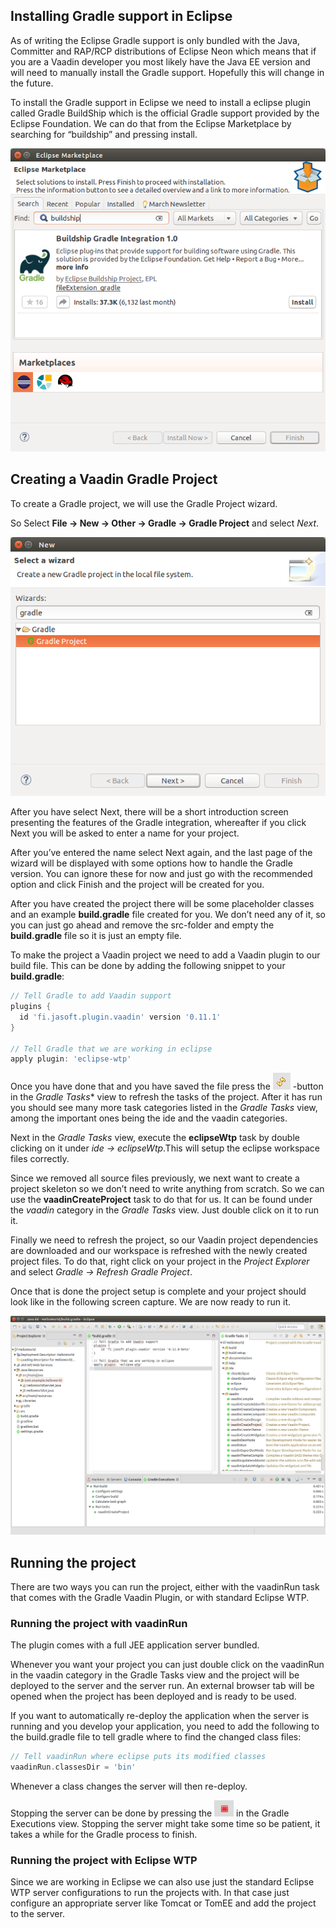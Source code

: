 ## Installing Gradle support in Eclipse
As of writing the Eclipse Gradle support is only bundled with the Java, Committer and RAP/RCP distributions of Eclipse Neon which means that if you are a Vaadin developer you most likely have the Java EE version and will need to manually install the Gradle support. Hopefully this will change in the future.

To install the Gradle support in Eclipse we need to install a eclipse plugin called Gradle BuildShip which is the official Gradle support provided by the Eclipse Foundation. We can do that from the Eclipse Marketplace by searching for “buildship” and pressing install.

![Eclipse Marketplace Install Buildship](images/eclipse-marketplace-install-buildship.png)

## Creating a Vaadin Gradle Project

To create a Gradle project, we will use the Gradle Project wizard. 

So Select **File -> New -> Other -> Gradle -> Gradle Project** and select *Next*.

![New Gradle Project Wizard](images/eclipse-new-gradle-project-wizard.png) 

After you have select Next, there will be a short introduction screen presenting the features of the Gradle integration, whereafter if you click Next you will be asked to enter a name for your project. 

After you’ve entered the name select Next again, and the last page of the wizard will be displayed with some options how to handle the Gradle version. You can ignore these for now and just go with the recommended option and click Finish and the project will be created for you.

After you have created the project there will be some placeholder classes and an example **build.gradle** file created for you. We don’t need any of it, so you can just go ahead and remove the src-folder and empty the **build.gradle** file so it is just an empty file. 

To make the project a Vaadin project we need to add a Vaadin plugin to our build file. This can be done by adding the following snippet to your **build.gradle**:

```gradle
// Tell Gradle to add Vaadin support
plugins {
  id 'fi.jasoft.plugin.vaadin' version '0.11.1'
}

// Tell Gradle that we are working in eclipse
apply plugin: 'eclipse-wtp'
```
Once you have done that and you have saved the file press the <img alt="Refresh tasks button" src="images/buildship-refresh-button.png" /> -button in the *Gradle Tasks** view to refresh the tasks of the project. After it has run you should see many more task categories listed in the *Gradle Tasks* view, among the important ones being the ide and the vaadin categories.

Next in the *Gradle Tasks* view, execute the **eclipseWtp** task by double clicking on it under *ide -> eclipseWtp*.This will setup the eclipse workspace files correctly.

Since we removed all source files previously, we next want to create a project skeleton so we don’t need to write anything from scratch. So we can use the **vaadinCreateProject** task to do that for us. It can be found under the *vaadin* category in the *Gradle Tasks* view. Just double click on it to run it.

Finally we need to refresh the project, so our Vaadin project dependencies are downloaded and our workspace is refreshed with the newly created project files. To do that, right click on your project in the *Project Explorer* and select *Gradle -> Refresh Gradle Project*.

Once that is done the project setup is complete and your project should look like in the following screen capture. We are now ready to run it.

![Eclipse Workspace with Vaadin Plugin configured](images/eclipse-buildship-workspace.png)


## Running the project

There are two ways you can run the project, either with the vaadinRun task that comes with the Gradle Vaadin Plugin, or with standard Eclipse WTP.

### Running the project with vaadinRun
The plugin comes with a full JEE application server bundled. 

Whenever you want your project you can just double click on the vaadinRun in the vaadin category in the Gradle Tasks view and the project will be deployed to the server and the server run. An external browser tab will be opened when the project has been deployed and is ready to be used.

If you want to automatically re-deploy the application when the server is running and you develop your application, you need to add the following to the build.gradle file to tell gradle where to find the changed class files:

```gradle
// Tell vaadinRun where eclipse puts its modified classes
vaadinRun.classesDir = 'bin'
```

Whenever a class changes the server will then re-deploy.

Stopping the server can be done by pressing the <img alt="Stop task button" src="images/eclipse-stop-task-button.png" /> in the Gradle Executions view. Stopping the server might take some time so be patient, it takes a while for the Gradle process to finish.

### Running the project with Eclipse WTP
Since we are working in Eclipse we can also use just the standard Eclipse WTP server configurations to run the projects with. In that case just configure an appropriate server like Tomcat or TomEE and add the project to the server.



